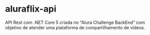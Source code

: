 # aluraflix-api
API Rest com .NET Core 5 criada no “Alura Challenge BackEnd” com objetivo de atender uma plataforma de compartilhamento de vídeos.
